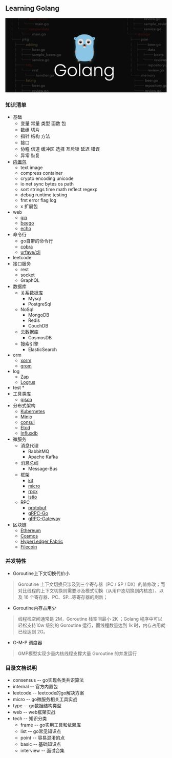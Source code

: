 ## Learning Golang
![image](./pic/golang.jpg)

### 知识清单        
* 基础
  * 变量 常量 类型 函数 包
  * 数组 切片
  * 指针 结构 方法
  * 接口
  * 协程 信道 缓冲区 选择 互斥锁 延迟 错误
  * 异常 恢复
* [内置包](https://studygolang.com/pkgdoc)
  * text image
  * compress container
  * crypto encoding unicode
  * io net sync bytes os path
  * sort strings time math reflect regexp
  * debug runtime testing
  * fmt error flag log
  * x 扩展包
* web
  * [gin](https://github.com/gin-gonic/gin)
  * [beego](https://github.com/astaxie/beego)
  * [echo](https://github.com/labstack/echo)
* 命令行
  * go自带的命令行 
  * [cobra](https://github.com/spf13/cobra)
  * [urfave/cli](https://github.com/urfave/cli)
* leetcode
* 接口服务
  * rest
  * socket
  * GraphQL
* 数据库
  * 关系数据库
    * Mysql
    * PostgreSql
  * NoSql
    * MongoDB
    * Redis
    * CouchDB
  * 云数据库
    * CosmosDB
  * 搜索引擎
    * ElasticSearch
* orm
  * [xorm](https://github.com/go-xorm/xorm)
  * [grom](https://github.com/jinzhu/gorm)
* log
  * [Zap](https://github.com/uber-go/zap)
  * [Logrus](https://github.com/sirupsen/logrus)
* test
  * 
* 工具类库
  * [gjson](https://github.com/tidwall/gjson)
* 分布式架构
  * [Kubernetes](https://github.com/kubernetes/kubernetes)
  * [Minio](https://github.com/minio/minio)
  * [consul](https://www.consul.io)
  * [Etcd](https://github.com/etcd-io/etcd)
  * [Influxdb](https://github.com/influxdata/influxdb)
* 微服务
  * 消息代理
    * RabbitMQ
    * Apache Kafka
  * 消息总线
    * Message-Bus
  * 框架
    * [kit](https://github.com/go-kit/kit)
    * [micro](https://github.com/zyedidia/micro)
    * [rpcx](https://github.com/smallnest/rpcx)
    * [istio](https://github.com/istio/istio)
  * RPC
    * [protobuf](https://github.com/golang/protobuf)
    * [gRPC-Go](https://github.com/grpc/grpc-go)
    * [gRPC-Gateway](https://github.com/grpc-ecosystem/grpc-gateway)
* 区块链
  * [Ethereum](https://github.com/ethereum/go-ethereum)
  * [Cosmos](https://github.com/cosmos/cosmos-sdk)
  * [HyperLedger Fabric](https://github.com/hyperledger/fabric)
  * [Filecoin](https://github.com/filecoin-project/go-filecoin)

### 并发特性
* Goroutine上下文切换代价小
> Goroutine 上下文切换只涉及到三个寄存器（PC / SP / DX）的值修改；而对比线程的上下文切换则需要涉及模式切换（从用户态切换到内核态）、以及 16 个寄存器、PC、SP…等寄存器的刷新；

* Goroutine内存占用少
> 线程栈空间通常是 2M，Goroutine 栈空间最小 2K ；Golang 程序中可以轻松支持10w 级别的 Goroutine 运行，而线程数量达到 1k 时，内存占用就已经达到 2G。

* G-M-P 调度器
> GMP模型实现少量内核线程支撑大量 Goroutine 的并发运行

### 目录文档说明
* consensus -- go实现各类共识算法
* internal -- 官方内置包
* leetcode -- leetcode的go解决方案
* micro -- go微服务相关工具实战
* type -- go数据结构类型
* web -- web框架实战
* tech -- 知识分类
  * frame -- go实用工具和依赖库
  * list -- go常见知识点
  * point -- 容易混淆的点
  * basic -- 基础知识点
  * interview -- 面试合集
